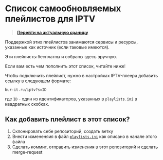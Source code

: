 # Список самообновляемых плейлистов для IPTV

> **[Перейти на актуальную сраницу](http://bur-it.ru/iptv/)**

Поддержкой этих плейлистов занимаются сервисы и ресурсы, указанные как источник (если таковые имеются).

Эти плейлисты бесплатны и собраны здесь вручную.

Если вам есть чем пополнить этот список, читайте ниже!

Чтобы подключить плейлист, нужно в настройках IPTV-плеера добавить ссылку в следующем формате:
```
bur-it.ru/iptv?s=ID
```
где `ID` - один из идентификаторов, указанных в `playlists.ini` в квадратных скобках.

## Как добавить плейлист в этот список?

1) Склонировать себе репозиторий, создать ветку
2) Внести измененяия в файл [`playlists.ini`](playlists.ini) как описано в начале этого файла
3) Сделать коммит, отправить изменения в этот репозиторий и сделать merge-request
